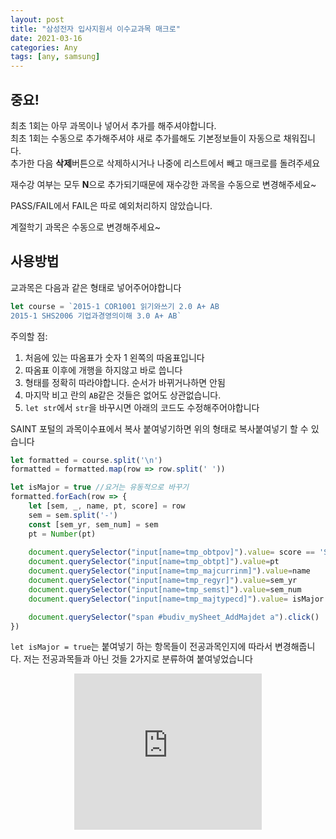 ```yaml
---
layout: post
title: "삼성전자 입사지원서 이수교과목 매크로"
date: 2021-03-16
categories: Any
tags: [any, samsung]
---
```


## 중요!

최초 1회는 아무 과목이나 넣어서 추가를 해주셔야합니다.\
최초 1회는 수동으로 추가해주셔야 새로 추가를해도 기본정보들이 자동으로 채워집니다.\
추가한 다음 **삭제**버튼으로 삭제하시거나 나중에 리스트에서 빼고 매크로를 돌려주세요

재수강 여부는 모두 **N**으로 추가되기때문에 재수강한 과목을 수동으로 변경해주세요~

PASS/FAIL에서 FAIL은 따로 예외처리하지 않았습니다.

계절학기 과목은 수동으로 변경해주세요~

## 사용방법

교과목은 다음과 같은 형태로 넣어주어야합니다
```js
let course = `2015-1 COR1001 읽기와쓰기 2.0 A+ AB
2015-1 SHS2006 기업과경영의이해 3.0 A+ AB`
```
주의할 점:
1. 처음에 있는 따옴표가 숫자 1 왼쪽의 따옴표입니다
2. 따옴표 이후에 개행을 하지않고 바로 씁니다
3. 형태를 정확히 따라야합니다. 순서가 바뀌거나하면 안됨
4. 마지막 비고 란의 `AB`같은 것들은 없어도 상관없습니다.
5. `let str`에서 `str`을 바꾸시면 아래의 코드도 수정해주어야합니다

SAINT 포털의 과목이수표에서 복사 붙여넣기하면 위의 형태로 복사붙여넣기 할 수 있습니다


```js
let formatted = course.split('\n')
formatted = formatted.map(row => row.split(' '))

let isMajor = true //요거는 유동적으로 바꾸기
formatted.forEach(row => {
    let [sem, _, name, pt, score] = row
    sem = sem.split('-')
    const [sem_yr, sem_num] = sem
    pt = Number(pt)
    
    document.querySelector("input[name=tmp_obtpov]").value= score == 'S' ? 'PASS' : score.replace('0','')
    document.querySelector("input[name=tmp_obtpt]").value=pt
    document.querySelector("input[name=tmp_majcurrinm]").value=name
    document.querySelector("input[name=tmp_regyr]").value=sem_yr
    document.querySelector("input[name=tmp_semst]").value=sem_num
    document.querySelector("input[name=tmp_majtypecd]").value= isMajor ? 'A' : 'C'

    document.querySelector("span #budiv_mySheet_AddMajdet a").click()
})

```
`let isMajor = true`는 붙여넣기 하는 항목들이 전공과목인지에 따라서 변경해줍니다.
저는 전공과목들과 아닌 것들 2가지로 분류하여 붙여넣었습니다


<style>
  .responsive-wrap{ display:flex; justify-content:center;}
</style>
<div class="responsive-wrap">
  <iframe width="300" height="250" allowtransparency="true" src="https://tab2.clickmon.co.kr/pop/wp_ad_300.php?PopAd=CM_M_1003067%7C%5E%7CCM_A_1086005%7C%5E%7CAdver_M_1046207&mon_rf=REFERRER_URL" frameborder="0" scrolling="no"></iframe>
</div>
